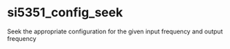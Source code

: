 # si5351_config_seek
Seek the appropriate configuration for the given input frequency and output frequency
